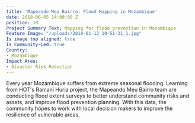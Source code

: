 ```yaml
---
title: 'Mapeando Meu Bairro: Flood Mapping in Mozambique'
date: 2018-06-05 14:00:00 Z
position: 18
Project Summary Text: Mapping for flood prevention in Mozambique
Feature Image: "/uploads/2018-01-12_10-51-31_1.jpg"
Is image top aligned: true
Is Community-Led: true
Country:
- Mozambique
Impact Area:
- Disaster Risk Reduction
---
```


Every year Mozambique suffers from extreme seasonal flooding. Learning from HOT's Ramani Huria project, the Mapeando Meu Bairro team are conducting flood extent surveys to better understand community risks and assets, and improve flood prevention planning. With this data, the community hopes to work with local decision makers to improve the resilience of vulnerable areas.